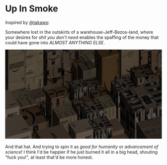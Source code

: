 # Up In Smoke

Inspired by [@takawo](https://openprocessing.org/user/6533?view=sketches):

Somewhere lost in the outskirts of a warehouse-Jeff-Bezos-land, where your desires for *shit you don't need* enables the spaffing of the money that could have gone into *ALMOST ANYTHING ELSE*.

![Preview](index.jpg)

And that hat. And trying to spin it as *good for humanity* or *advancement of science*! I think I'd be happier if he just burned it all in a big head, shouting "fuck you!", at least that'd be more honest.




